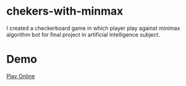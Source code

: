 # chekers-with-minmax

I created a checkerboard game in which player play against
minimax algorithm bot for final project in artificial intelligence subject.

# Demo

[Play Online](https://iberso.github.io/chekers-with-minmax-algo/)
